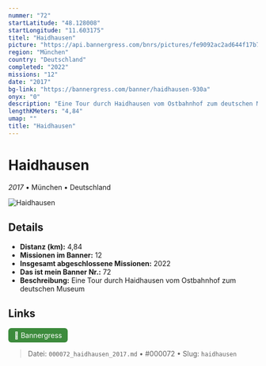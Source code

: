```yaml
---
nummer: "72"
startLatitude: "48.128008"
startLongitude: "11.603175"
titel: "Haidhausen"
picture: "https://api.bannergress.com/bnrs/pictures/fe9092ac2ad644f17b79b9582078508e"
region: "München"
country: "Deutschland"
completed: "2022"
missions: "12"
date: "2017"
bg-link: "https://bannergress.com/banner/haidhausen-930a"
onyx: "0"
description: "Eine Tour durch Haidhausen vom Ostbahnhof zum deutschen Museum"
lengthKMeters: "4,84"
umap: ""
title: "Haidhausen"
---
```

# Haidhausen

*2017* • München • Deutschland

![Haidhausen](https://api.bannergress.com/bnrs/pictures/fe9092ac2ad644f17b79b9582078508e)

## Details
- **Distanz (km):** 4,84
- **Missionen im Banner:** 12
- **Insgesamt abgeschlossene Missionen:** 2022
- **Das ist mein Banner Nr.:** 72
- **Beschreibung:** Eine Tour durch Haidhausen vom Ostbahnhof zum deutschen Museum


## Links
<div style="margin-top: 0.5em;">
<a href="https://bannergress.com/banner/haidhausen-930a" target="_blank" style="display:inline-block;margin-right:8px;padding:6px 12px;background-color:#3c8b3c;color:white;text-decoration:none;border-radius:6px;">🔗 Bannergress</a>

</div>


> Datei: `000072_haidhausen_2017.md` • #000072 • Slug: `haidhausen`
